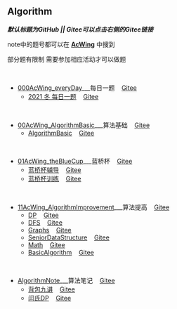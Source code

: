 ## Algorithm
***默认标题为GitHub  || Gitee可以点击右侧的Gitee链接***

 

note中的题号都可以在 **[AcWing](https://www.acwing.com/problem/)** 中搜到

部分题有限制 需要参加相应活动才可以做题

​     

* [000AcWing_everyDay](https://github.com/LYNBZ1018/algorithm/tree/master/000AcWing_everyDay)___每日一题&nbsp;&nbsp;&nbsp;&nbsp;[Gitee](https://gitee.com/lynbz1018/algorithm/tree/master/000AcWing_everyDay)
  * [2021 冬 每日一题](https://github.com/LYNBZ1018/algorithm/blob/master/000AcWing_everyDay/2021WinterEveryday.md)&nbsp;&nbsp;&nbsp;&nbsp;[Gitee](https://gitee.com/lynbz1018/algorithm/blob/master/000AcWing_everyDay/2021WinterEveryday.md)


​     

* [00AcWing_AlgorithmBasic](https://github.com/LYNBZ1018/algorithm/tree/master/00AcWing_AlgorithmBasic)___算法基础&nbsp;&nbsp;&nbsp;&nbsp;[Gitee](https://gitee.com/lynbz1018/algorithm/tree/master/00AcWing_AlgorithmBasic)
  * [AlgorithmBasic](https://github.com/LYNBZ1018/algorithm/blob/master/00AcWing_AlgorithmBasic/AlgorithmBasic.md)&nbsp;&nbsp;&nbsp;&nbsp;[Gitee](https://gitee.com/lynbz1018/algorithm/blob/master/00AcWing_AlgorithmBasic/AlgorithmBasic.md)

​    

* [01AcWing_theBlueCup](https://github.com/LYNBZ1018/algorithm/tree/master/01AcWing_theBlueCup)___蓝桥杯&nbsp;&nbsp;&nbsp;&nbsp;[Gitee](https://gitee.com/lynbz1018/algorithm/tree/master/01AcWing_theBlueCup)
  * [蓝桥杯辅导](https://github.com/LYNBZ1018/algorithm/blob/master/01AcWing_theBlueCup/theBlueCup.md)&nbsp;&nbsp;&nbsp;&nbsp;[Gitee](https://gitee.com/lynbz1018/algorithm/blob/master/01AcWing_theBlueCup/theBlueCup.md)
  * [蓝桥杯训练](https://github.com/LYNBZ1018/algorithm/blob/master/01AcWing_theBlueCup/%E8%93%9D%E6%A1%A5%E6%9D%AF%E8%AE%AD%E7%BB%83.md)&nbsp;&nbsp;&nbsp;&nbsp;[Gitee](https://gitee.com/lynbz1018/algorithm/blob/master/01AcWing_theBlueCup/%E8%93%9D%E6%A1%A5%E6%9D%AF%E8%AE%AD%E7%BB%83.md)

​     

* [11AcWing_AlgorithmImprovement](https://github.com/LYNBZ1018/algorithm/tree/master/11AcWing_AlgorithmImprovement)___算法提高&nbsp;&nbsp;&nbsp;&nbsp;[Gitee](https://gitee.com/lynbz1018/algorithm/tree/master/11AcWing_AlgorithmImprovement)
   * [DP](https://github.com/LYNBZ1018/algorithm/tree/master/11AcWing_AlgorithmImprovement/000DP)&nbsp;&nbsp;&nbsp;&nbsp;[Gitee](https://gitee.com/lynbz1018/algorithm/tree/master/11AcWing_AlgorithmImprovement/000DP)
  * [DFS](https://github.com/LYNBZ1018/algorithm/tree/master/11AcWing_AlgorithmImprovement/001DFS)&nbsp;&nbsp;&nbsp;&nbsp;[Gitee](https://gitee.com/lynbz1018/algorithm/tree/master/11AcWing_AlgorithmImprovement/001DFS)
   * [Graphs](https://github.com/LYNBZ1018/algorithm/tree/master/11AcWing_AlgorithmImprovement/010Graphs)&nbsp;&nbsp;&nbsp;&nbsp;[Gitee](https://gitee.com/lynbz1018/algorithm/tree/master/11AcWing_AlgorithmImprovement/010Graphs)
   * [SeniorDataStructure](https://github.com/LYNBZ1018/algorithm/tree/master/11AcWing_AlgorithmImprovement/011SeniorDataStructure)&nbsp;&nbsp;&nbsp;&nbsp;[Gitee](https://gitee.com/lynbz1018/algorithm/tree/master/11AcWing_AlgorithmImprovement/011SeniorDataStructure)
   * [Math](https://github.com/LYNBZ1018/algorithm/tree/master/11AcWing_AlgorithmImprovement/100Math)&nbsp;&nbsp;&nbsp;&nbsp;[Gitee](https://gitee.com/lynbz1018/algorithm/tree/master/11AcWing_AlgorithmImprovement/100Math)
   * [BasicAlgorithm](https://github.com/LYNBZ1018/algorithm/tree/master/11AcWing_AlgorithmImprovement/101BasicAlgorithm)&nbsp;&nbsp;&nbsp;&nbsp;[Gitee](https://gitee.com/lynbz1018/algorithm/tree/master/11AcWing_AlgorithmImprovement/101BasicAlgorithm)
  

​     

* [AlgorithmNote](https://github.com/LYNBZ1018/algorithm/tree/master/AlgorithmNote)___算法笔记&nbsp;&nbsp;&nbsp;&nbsp;[Gitee](https://gitee.com/lynbz1018/algorithm/tree/master/AlgorithmNote)
  * [背包九讲](https://github.com/LYNBZ1018/algorithm/blob/master/AlgorithmNote/1000%E8%83%8C%E5%8C%85%E4%B9%9D%E8%AE%B2.md)&nbsp;&nbsp;&nbsp;&nbsp;[Gitee](https://gitee.com/lynbz1018/algorithm/blob/master/AlgorithmNote/1000%E8%83%8C%E5%8C%85%E4%B9%9D%E8%AE%B2.md)
  * [闫氏DP](https://github.com/LYNBZ1018/algorithm/blob/master/AlgorithmNote/1001%E9%97%AB%E6%B0%8FDP.md)&nbsp;&nbsp;&nbsp;&nbsp;[Gitee](https://gitee.com/lynbz1018/algorithm/blob/master/AlgorithmNote/1001%E9%97%AB%E6%B0%8FDP.md)

